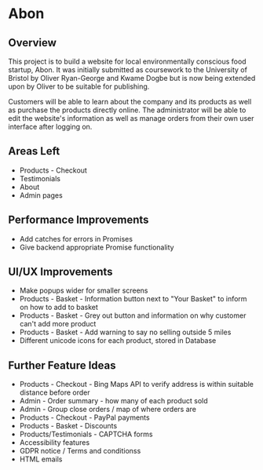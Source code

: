 # Abon

## Overview
This project is to build a website for local environmentally conscious food startup, Abon. It was initially submitted as coursework to the University of Bristol by Oliver Ryan-George and Kwame Dogbe but is now being extended upon by Oliver to be suitable for publishing.

Customers will be able to learn about the company and its products as well as purchase the products directly online. The administrator will be able to edit the website's information as well as manage orders from their own user interface after logging on.

## Areas Left
* Products - Checkout
* Testimonials
* About
* Admin pages

## Performance Improvements
* Add catches for errors in Promises
* Give backend appropriate Promise functionality

## UI/UX Improvements
* Make popups wider for smaller screens
* Products - Basket - Information button next to "Your Basket" to inform on how to add to basket
* Products - Basket - Grey out button and information on  why customer can't add more product
* Products - Basket - Add warning to say no selling outside 5 miles
* Different unicode icons for each product, stored in Database

## Further Feature Ideas
* Products - Checkout - Bing Maps API to verify address is within suitable distance before order
* Admin - Order summary - how many of each product sold
* Admin - Group close orders / map of where orders are
* Products - Checkout - PayPal payments
* Products - Basket - Discounts
* Products/Testimonials - CAPTCHA forms
* Accessibility features
* GDPR notice / Terms and conditionss
* HTML emails
